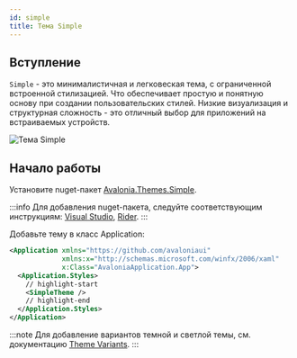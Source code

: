 ```yaml
---
id: simple
title: Тема Simple
---
```


## Вступление

`Simple` - это минималистичная и легковеская тема, с ограниченной встроенной стилизацией.
Что обеспечивает простую и понятную основу при создании пользовательских стилей.
Низкие визуализация и структурная сложность - это отличный выбор для приложений на встраиваемых устройств.

![Тема Simple](/img/basics/user-interface/styling/simple-theme.png)

## Начало работы

Установите nuget-пакет [Avalonia.Themes.Simple](https://www.nuget.org/packages/Avalonia.Themes.Simple/). 

:::info
Для добавления nuget-пакета, следуйте соответствующим инструкциям: [Visual Studio](https://learn.microsoft.com/en-us/nuget/quickstart/install-and-use-a-package-in-visual-studio), [Rider](https://www.jetbrains.com/help/rider/Using_NuGet.html).
:::

Добавьте тему в класс Application:

```xml title="App.axaml"
<Application xmlns="https://github.com/avaloniaui"
             xmlns:x="http://schemas.microsoft.com/winfx/2006/xaml"
             x:Class="AvaloniaApplication.App">
  <Application.Styles>
    // highlight-start
    <SimpleTheme />
    // highlight-end
  </Application.Styles>
</Application>

```

:::note
Для добавление вариантов темной и светлой темы, см. документацию [Theme Variants](../../../../guides/styles-and-resources/how-to-use-theme-variants.md).
:::